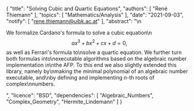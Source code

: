 {
    "title": "Solving Cubic and Quartic Equations",
    "authors": [
        "René Thiemann"
    ],
    "topics": [
        "Mathematics/Analysis"
    ],
    "date": "2021-09-03",
    "notify": [
        "rene.thiemann@uibk.ac.at"
    ],
    "abstract": "\n<p>We formalize Cardano's formula to solve a cubic equation\n$$ax^3 + bx^2 + cx + d = 0,$$ as well as Ferrari's formula to\nsolve a quartic equation. We further turn both formulas into\nexecutable algorithms based on the algebraic number implementation in\nthe AFP. To this end we also slightly extended this library, namely by\nmaking the minimal polynomial of an algebraic number executable, and\nby defining and implementing $n$-th roots of complex\nnumbers.</p>",
    "licence": "BSD",
    "dependencies": [
        "Algebraic_Numbers",
        "Complex_Geometry",
        "Hermite_Lindemann"
    ]
}